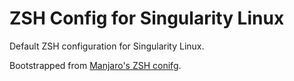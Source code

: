 # ZSH Config for Singularity Linux

Default ZSH configuration for Singularity Linux.

Bootstrapped from [Manjaro's ZSH conifg](https://github.com/Chrysostomus/manjaro-zsh-config).
